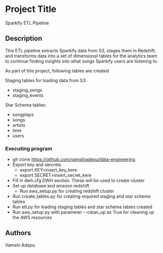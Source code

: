 # Project Title

Sparkify ETL Pipeline

## Description

This ETL pipeline extracts Sparkify data from S3, stages them in Redshift, and transforms data into a set of dimensional tables for the analytics team to continue finding insights into what songs Sparkify users are listening to.

As part of this project, following tables are created

Staging tables for loading data from S3:
* staging_songs
* staging_events

Star Schema tables:
* songplays
* songs 
* artists 
* time
* users


### Executing program

* git clone https://github.com/vamshiadepu/data-engineering
* Export key and sercrets
   * export KEY=insert_key_kere
   * export SECRET=insert_secret_kere
* Fill in dwh.cfg DWH section. These will be used to create cluster
* Set up database and amazon redshift
   * Run aws_setup.py for creating redshift cluster  
* Run create_tables.py for creating required staging and star schema tables
* Run etl.py for loading staging tables and star schema tables created
* Run aws_setup.py with parameter --clean_up as True for cleaning up the AWS resources

## Authors
Vamshi Adepu


